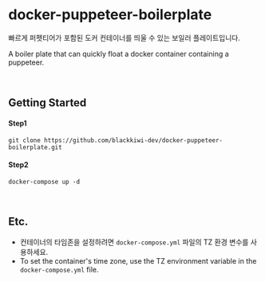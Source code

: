 # docker-puppeteer-boilerplate

빠르게 퍼펫티어가 포함된 도커 컨테이너를 띄울 수 있는 보일러 플레이트입니다.

A boiler plate that can quickly float a docker container containing a puppeteer.

<br>

## Getting Started

#### Step1

```
git clone https://github.com/blackkiwi-dev/docker-puppeteer-boilerplate.git
```

#### Step2
```
docker-compose up -d
```

<br>

## Etc.
- 컨테이너의 타임존을 설정하려면 `docker-compose.yml` 파일의 TZ 환경 변수를 사용하세요.
- To set the container's time zone, use the TZ environment variable in the `docker-compose.yml` file.